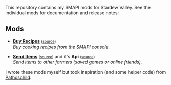 This repository contains my SMAPI mods for Stardew Valley. See the individual mods for
documentation and release notes:

## Mods

* **[Buy Recipes](http://www.nexusmods.com/stardewvalley/mods/1126)** <small>([source](BuyRecipes))</small>  
  _Buy cooking recipes from the SMAPI console._

* **[Send Items](http://www.nexusmods.com/stardewvalley/mods/1087)** <small>([source](SendItems))</small> and it's **Api** <small>([source](SendItemsApi))</small>  
  _Send items to other farmers (saved games or online friends)._
  
I wrote these mods myself but took inspiration (and some helper code) from [Pathoschild](https://github.com/Pathoschild).